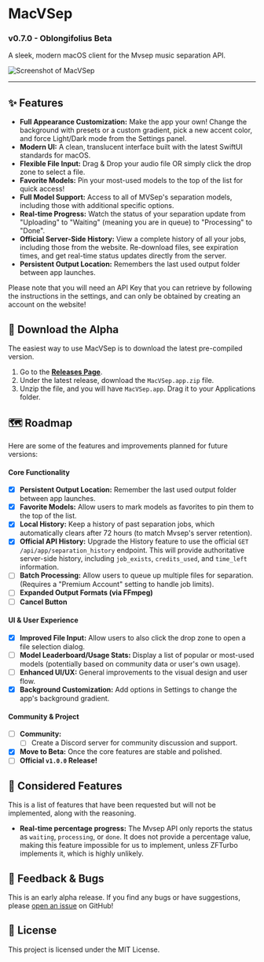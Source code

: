 # MacVSep
### v0.7.0 - Oblongifolius Beta

A sleek, modern macOS client for the Mvsep music separation API.

![Screenshot of MacVSep](https://i.imgur.com/LelULqw.png) 

---

## ✨ Features

*   **Full Appearance Customization:** Make the app your own! Change the background with presets or a custom gradient, pick a new accent color, and force Light/Dark mode from the Settings panel.
*   **Modern UI:** A clean, translucent interface built with the latest SwiftUI standards for macOS.
*   **Flexible File Input:** Drag & Drop your audio file OR simply click the drop zone to select a file.
*   **Favorite Models:** Pin your most-used models to the top of the list for quick access!
*   **Full Model Support:** Access to all of MVSep's separation models, including those with additional specific options.
*   **Real-time Progress:** Watch the status of your separation update from "Uploading" to "Waiting" (meaning you are in queue) to "Processing" to "Done".
*   **Official Server-Side History:** View a complete history of all your jobs, including those from the website. Re-download files, see expiration times, and get real-time status updates directly from the server.
*   **Persistent Output Location:** Remembers the last used output folder between app launches.

Please note that you will need an API Key that you can retrieve by following the instructions in the settings, and can only be obtained by creating an account on the website!

## 🚀 Download the Alpha

The easiest way to use MacVSep is to download the latest pre-compiled version.

1.  Go to the [**Releases Page**](https://github.com/septcoco/macvsep/releases).
2.  Under the latest release, download the `MacVSep.app.zip` file.
3.  Unzip the file, and you will have `MacVSep.app`. Drag it to your Applications folder.

## 🗺️ Roadmap

Here are some of the features and improvements planned for future versions:

#### Core Functionality
*   [x] **Persistent Output Location:** Remember the last used output folder between app launches.
*   [x] **Favorite Models:** Allow users to mark models as favorites to pin them to the top of the list.
*   [x] **Local History:** Keep a history of past separation jobs, which automatically clears after 72 hours (to match Mvsep's server retention).
*   [x] **Official API History:** Upgrade the History feature to use the official `GET /api/app/separation_history` endpoint. This will provide authoritative server-side history, including `job_exists`, `credits_used`, and `time_left` information.
*   [ ] **Batch Processing:** Allow users to queue up multiple files for separation. (Requires a "Premium Account" setting to handle job limits).
*   [ ] **Expanded Output Formats (via FFmpeg)**
*   [ ] **Cancel Button**

#### UI & User Experience
*   [x] **Improved File Input:** Allow users to also click the drop zone to open a file selection dialog.
*   [ ] **Model Leaderboard/Usage Stats:** Display a list of popular or most-used models (potentially based on community data or user's own usage).
*   [ ] **Enhanced UI/UX:** General improvements to the visual design and user flow.
*   [x] **Background Customization:** Add options in Settings to change the app's background gradient.

#### Community & Project
*   [ ] **Community:**
    *   [ ] Create a Discord server for community discussion and support.
*   [x] **Move to Beta:** Once the core features are stable and polished.
*   [ ] **Official `v1.0.0` Release!**

## 🤔 Considered Features

This is a list of features that have been requested but will not be implemented, along with the reasoning.

*   **Real-time percentage progress:** The Mvsep API only reports the status as `waiting`, `processing`, or `done`. It does not provide a percentage value, making this feature impossible for us to implement, unless ZFTurbo implements it, which is highly unlikely.

## 🐞 Feedback & Bugs

This is an early alpha release. If you find any bugs or have suggestions, please [open an issue](https://github.com/septcoco/macvsep/issues) on GitHub!

## 📄 License

This project is licensed under the MIT License.
